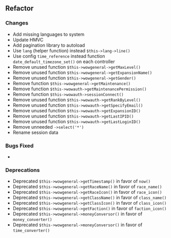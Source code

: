 ## Refactor

### Changes

- Add missing languages to system
- Update HMVC
- Add pagination library to autoload
- Use ``lang`` (helper function) instead ``$this->lang->line()``
- Use config ``time_reference`` instead function ``date_default_timezone_set()`` on each controller
- Remove unused function ``$this->wowgeneral->getMaxLevel()``
- Remove unused function ``$this->wowgeneral->getExpansionName()``
- Remove unused function ``$this->wowgeneral->getGender()``
- Remove function ``$this->wowgeneral->getMaintenance()``
- Remove function ``$this->wowauth->getMaintenancePermission()``
- Remove function ``$this->wowauth->sessionConnect()``
- Remove unused function ``$this->wowauth->getRankByLevel()``
- Remove unused function ``$this->wowauth->getSpecifyEmail()``
- Remove unused function ``$this->wowauth->getExpansionID()``
- Remove unused function ``$this->wowauth->getLastIPID()``
- Remove unused function ``$this->wowauth->getLastLoginID()``
- Remove unneeded ``->select('*')``
- Rename session data

### Bugs Fixed

- 

### Deprecations

- Deprecated ``$this->wowgeneral->getTimestamp()`` in favor of ``now()``
- Deprecated ``$this->wowgeneral->getRaceName()`` in favor of ``race_name()``
- Deprecated ``$this->wowgeneral->getRaceIcon()`` in favor of ``race_icon()``
- Deprecated ``$this->wowgeneral->getClassName()`` in favor of ``class_name()``
- Deprecated ``$this->wowgeneral->getClassIcon()`` in favor of ``class_icon()``
- Deprecated ``$this->wowgeneral->getFaction()`` in favor of ``faction_icon()``
- Deprecated ``$this->wowgeneral->moneyConversor()`` in favor of ``money_converter()``
- Deprecated ``$this->wowgeneral->moneyConversor()`` in favor of ``time_converter()``
